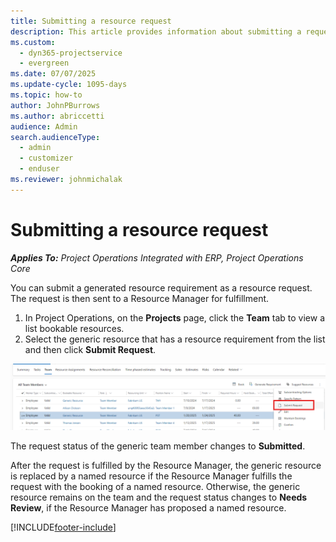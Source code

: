```yaml
---
title: Submitting a resource request
description: This article provides information about submitting a request for a project resource.
ms.custom: 
  - dyn365-projectservice
  - evergreen
ms.date: 07/07/2025
ms.update-cycle: 1095-days
ms.topic: how-to
author: JohnPBurrows
ms.author: abriccetti
audience: Admin
search.audienceType: 
  - admin
  - customizer
  - enduser
ms.reviewer: johnmichalak
---
```

# Submitting a resource request

_**Applies To:** Project Operations Integrated with ERP, Project Operations Core_

You can submit a generated resource requirement as a resource request. The request is then sent to a Resource Manager for fulfillment.

1. In Project Operations, on the **Projects** page, click the **Team** tab to view a list bookable resources. 
2. Select the generic resource that has a resource requirement from the list and then click **Submit Request**.

![Submitting a resource request.](media/submit-request.png)

The request status of the generic team member changes to **Submitted**.

After the request is fulfilled by the Resource Manager, the generic resource is replaced by a named resource if the Resource Manager fulfills the request with the booking of a named resource. Otherwise, the generic resource remains on the team and the request status changes to **Needs Review**, if the Resource Manager has proposed a named resource.


[!INCLUDE[footer-include](../includes/footer-banner.md)]
